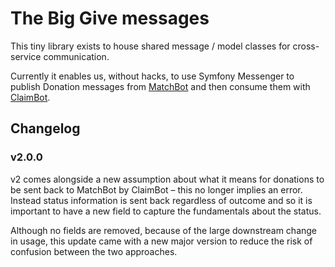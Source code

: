# The Big Give messages

This tiny library exists to house shared message / model classes for cross-service
communication.

Currently it enables us, without hacks, to use Symfony Messenger to publish Donation
messages from [MatchBot](https://github.com/thebiggive/matchbot) and then consume
them with [ClaimBot](https://github.com/thebiggive/matchbot).

## Changelog

### v2.0.0

v2 comes alongside a new assumption about what it means for donations to be sent back
to MatchBot by ClaimBot – this no longer implies an error. Instead status information
is sent back regardless of outcome and so it is important to have a new field to
capture the fundamentals about the status.

Although no fields are removed, because of the large downstream change in usage, this
update came with a new major version to reduce the risk of confusion between the two
approaches.
